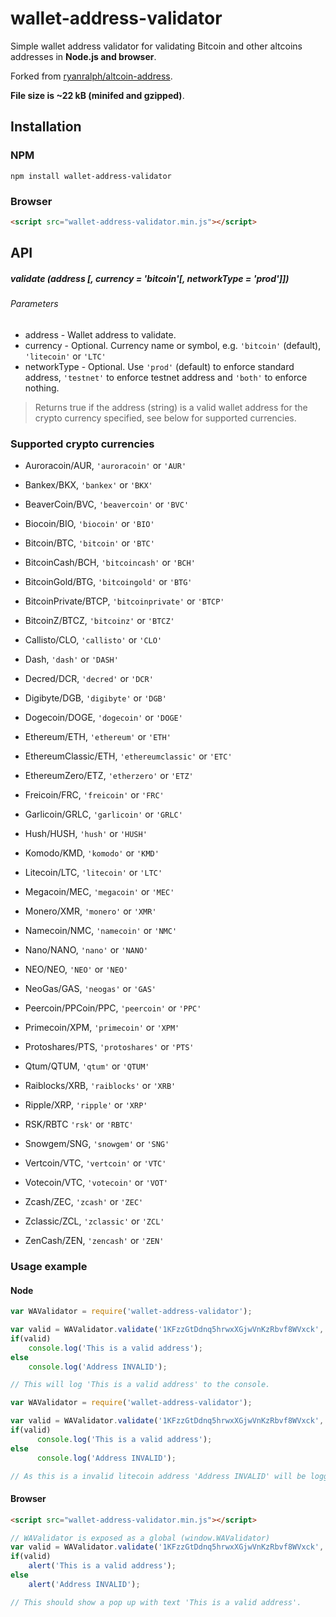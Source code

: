 # wallet-address-validator
Simple wallet address validator for validating Bitcoin and other altcoins addresses in **Node.js and browser**.

Forked from [ryanralph/altcoin-address](https://github.com/ryanralph/altcoin-address).

**File size is ~22 kB (minifed and gzipped)**.

## Installation

### NPM
```
npm install wallet-address-validator
```

### Browser
```html
<script src="wallet-address-validator.min.js"></script>
```

## API

##### validate (address [, currency = 'bitcoin'[, networkType = 'prod']])

###### Parameters
* address - Wallet address to validate.
* currency - Optional. Currency name or symbol, e.g. `'bitcoin'` (default), `'litecoin'` or `'LTC'`
* networkType - Optional. Use `'prod'` (default) to enforce standard address, `'testnet'` to enforce testnet address and `'both'` to enforce nothing.

> Returns true if the address (string) is a valid wallet address for the crypto currency specified, see below for supported currencies.

### Supported crypto currencies

* Auroracoin/AUR, `'auroracoin'` or `'AUR'`

* Bankex/BKX, `'bankex'` or `'BKX'`
* BeaverCoin/BVC, `'beavercoin'` or `'BVC'`
* Biocoin/BIO, `'biocoin'` or `'BIO'`
* Bitcoin/BTC, `'bitcoin'` or `'BTC'`
* BitcoinCash/BCH, `'bitcoincash'` or `'BCH'`
* BitcoinGold/BTG, `'bitcoingold'` or `'BTG'`
* BitcoinPrivate/BTCP, `'bitcoinprivate'` or `'BTCP'`
* BitcoinZ/BTCZ, `'bitcoinz'` or `'BTCZ'`

* Callisto/CLO, `'callisto'` or `'CLO'`

* Dash, `'dash'` or `'DASH'`
* Decred/DCR, `'decred'` or `'DCR'`
* Digibyte/DGB, `'digibyte'` or `'DGB'`
* Dogecoin/DOGE, `'dogecoin'` or `'DOGE'`

* Ethereum/ETH, `'ethereum'` or `'ETH'`
* EthereumClassic/ETH, `'ethereumclassic'` or `'ETC'`
* EthereumZero/ETZ, `'etherzero'` or `'ETZ'`

* Freicoin/FRC, `'freicoin'` or `'FRC'`

* Garlicoin/GRLC, `'garlicoin'` or `'GRLC'`

* Hush/HUSH, `'hush'` or `'HUSH'`

* Komodo/KMD, `'komodo'` or `'KMD'`

* Litecoin/LTC, `'litecoin'` or `'LTC'`

* Megacoin/MEC, `'megacoin'` or `'MEC'`

* Monero/XMR, `'monero'` or `'XMR'`

* Namecoin/NMC, `'namecoin'` or `'NMC'`
* Nano/NANO, `'nano'` or `'NANO'`
* NEO/NEO, `'NEO'` or `'NEO'`
* NeoGas/GAS, `'neogas'` or `'GAS'`

* Peercoin/PPCoin/PPC, `'peercoin'` or `'PPC'`
* Primecoin/XPM, `'primecoin'` or `'XPM'`
* Protoshares/PTS, `'protoshares'` or `'PTS'`

* Qtum/QTUM, `'qtum'` or `'QTUM'`

* Raiblocks/XRB, `'raiblocks'` or `'XRB'`
* Ripple/XRP, `'ripple'` or `'XRP'`
* RSK/RBTC `'rsk'` or `'RBTC'`

* Snowgem/SNG, `'snowgem'` or `'SNG'`

* Vertcoin/VTC, `'vertcoin'` or `'VTC'`

* Votecoin/VTC, `'votecoin'` or `'VOT'`

* Zcash/ZEC, `'zcash'` or `'ZEC'`

* Zclassic/ZCL, `'zclassic'` or `'ZCL'`

* ZenCash/ZEN, `'zencash'` or `'ZEN'`


### Usage example

#### Node
```javascript
var WAValidator = require('wallet-address-validator');

var valid = WAValidator.validate('1KFzzGtDdnq5hrwxXGjwVnKzRbvf8WVxck', 'BTC');
if(valid)
	console.log('This is a valid address');
else
	console.log('Address INVALID');

// This will log 'This is a valid address' to the console.
```

```javascript
var WAValidator = require('wallet-address-validator');

var valid = WAValidator.validate('1KFzzGtDdnq5hrwxXGjwVnKzRbvf8WVxck', 'litecoin', 'testnet');
if(valid)
      console.log('This is a valid address');
else
      console.log('Address INVALID');

// As this is a invalid litecoin address 'Address INVALID' will be logged to console.
```

#### Browser
```html
<script src="wallet-address-validator.min.js"></script>
```

```javascript
// WAValidator is exposed as a global (window.WAValidator)
var valid = WAValidator.validate('1KFzzGtDdnq5hrwxXGjwVnKzRbvf8WVxck', 'bitcoin');
if(valid)
    alert('This is a valid address');
else
    alert('Address INVALID');

// This should show a pop up with text 'This is a valid address'.
```
